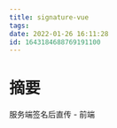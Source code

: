 ```yaml
---
title: signature-vue
tags: 
date: 2022-01-26 16:11:28
id: 1643184688769191100
---
```

# 摘要

服务端签名后直传 - 前端
